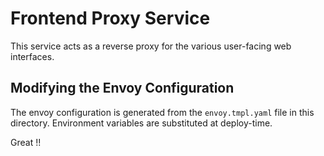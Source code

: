 # Frontend Proxy Service

This service acts as a reverse proxy for the various user-facing web interfaces.

## Modifying the Envoy Configuration

The envoy configuration is generated from the `envoy.tmpl.yaml` file in this
directory. Environment variables are substituted at deploy-time.

Great !!
